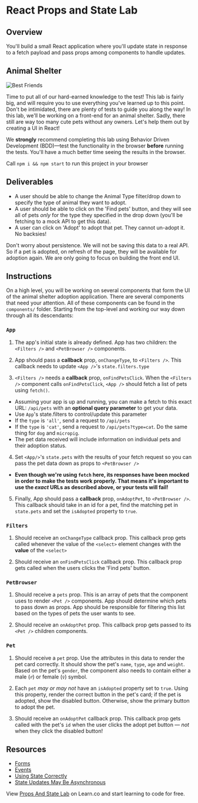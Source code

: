 # React Props and State Lab

## Overview

You'll build a small React application where you'll update state in response to
a fetch payload and pass props among components to handle updates.

## Animal Shelter

![Best Friends](https://media.giphy.com/media/xTiTnz5OOUn49wKbg4/giphy.gif)

Time to put all of our hard-earned knowledge to the test! This lab is fairly
big, and will require you to use everything you've learned up to this point.
Don't be intimidated, there are plenty of tests to guide you along the way! In
this lab, we'll be working on a front-end for an animal shelter. Sadly, there
still are way too many cute pets without any owners. Let's help them out by
creating a UI in React!

We **strongly** recommend completing this lab using Behavior Driven Development
(BDD)––test the functionality in the browser **before** running the tests.
You'll have a much better time seeing the results in the browser.

Call `npm i && npm start` to run this project in your browser

## Deliverables

- A user should be able to change the Animal Type filter/drop down to specify
  the type of animal they want to adopt.
- A user should be able to click on the 'Find pets' button, and they will see
  all of pets _only_ for the type they specified in the drop down (you'll be
  fetching to a mock API to get this data).
- A user can click on 'Adopt' to adopt that pet. They cannot un-adopt it. No
  backsies!

Don't worry about persistence. We will not be saving this data to a real API. So
if a pet is adopted, on refresh of the page, they will be available for adoption
again. We are only going to focus on building the front end UI.

## Instructions  

On a high level, you will be working on several components that form the UI of
the animal shelter adoption application. There are several components that need
your attention. All of these components can be found in the `components/`
folder. Starting from the top-level and working our way down through all its
descendants:

### `App`

1.  The app's initial state is already defined. App has two children: the
    `<Filters />` and `<PetBrowser />` components.

2. App should pass a **callback** prop, `onChangeType`, to `<Filters />`. This
   callback needs to update `<App />`'s `state.filters.type`

3. `<Filters />` needs a **callback** prop, `onFindPetsClick`. When the
   `<Filters />` component calls `onFindPetsClick`, `<App />` should fetch a
   list of pets using `fetch()`.

  - Assuming your app is up and running, you can make a fetch to this exact URL:
    `/api/pets` with an **optional query parameter** to get your data.
  - Use `App`'s state.filters to control/update this parameter
  - If the `type` is `'all'`, send a request to `/api/pets`
  - If the `type` is `'cat'`, send a request to `/api/pets?type=cat`. Do the
    same thing for `dog` and `micropig`.
  - The pet data received will include information on individual pets and their
    adoption status.

4. Set `<App/>`'s `state.pets` with the results of your fetch request so
    you can pass the pet data down as props to `<PetBrowser />`

  - **Even though we're using `fetch` here, its responses have been mocked in
    order to make the tests work properly. That means it's important to use the
    _exact_ URLs as described above, or your tests will fail!**

5. Finally, App should pass a **callback** prop, `onAdoptPet`, to `<PetBrowser
   />`. This callback should take in an id for a pet, find the matching pet in
   `state.pets` and set the `isAdopted` property to `true`.

### `Filters`

1.  Should receive an `onChangeType` callback prop. This callback prop gets
    called whenever the value of the `<select>` element changes with the
    **value** of the `<select>`

2.  Should receive an `onFindPetsClick` callback prop. This callback prop gets
    called when the users clicks the 'Find pets' button.

### `PetBrowser`

1.  Should receive a `pets` prop. This is an array of pets that the component
    uses to render `<Pet />` components. App should determine which pets to pass
    down as props. App should be responsible for filtering this list based on
    the types of pets the user wants to see.

2.  Should receive an `onAdoptPet` prop. This callback prop gets passed to its
    `<Pet />` children components.

### `Pet`
  
1.  Should receive a `pet` prop. Use the attributes in this data to render the
    pet card correctly. It should show the pet's `name`, `type`, `age` and
    `weight`. Based on the pet's `gender`, the component also needs to contain
    either a male (`♂`) or female (`♀`) symbol.

2.  Each `pet` _may or may not_ have an `isAdopted` property set to `true`.
    Using this property, render the correct button in the pet's card; if the pet
    is adopted, show the disabled button. Otherwise, show the primary button to
    adopt the pet.

3.  Should receive an `onAdoptPet` callback prop. This callback prop gets called
    with the pet's `id` when the user clicks the adopt pet button — _not_ when
    they click the disabled button!

## Resources

- [Forms](https://facebook.github.io/react/docs/forms.html)
- [Events](https://facebook.github.io/react/docs/events.html)
- [Using State Correctly](https://reactjs.org/docs/state-and-lifecycle.html#using-state-correctly)
- [State Updates May Be Asynchronous](https://reactjs.org/docs/state-and-lifecycle.html#state-updates-may-be-asynchronous)

<p class='util--hide'>View <a href='https://learn.co/lessons/react-props-and-state-lab'>Props And State Lab</a> on Learn.co and start learning to code for free.</p>
